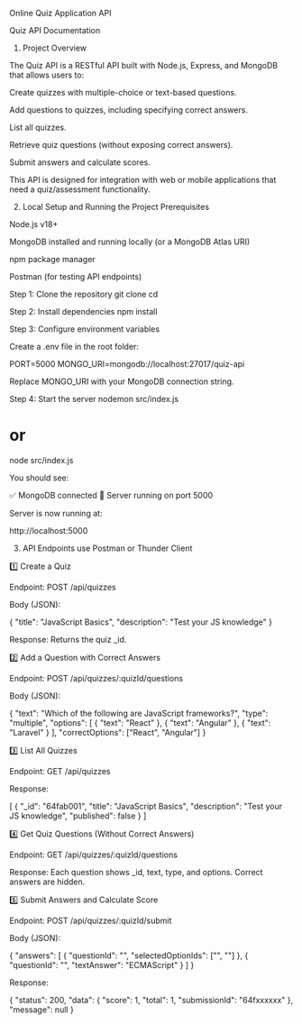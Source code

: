 Online Quiz Application API

Quiz API Documentation
1. Project Overview

The Quiz API is a RESTful API built with Node.js, Express, and MongoDB that allows users to:

Create quizzes with multiple-choice or text-based questions.

Add questions to quizzes, including specifying correct answers.

List all quizzes.

Retrieve quiz questions (without exposing correct answers).

Submit answers and calculate scores.

This API is designed for integration with web or mobile applications that need a quiz/assessment functionality.

2. Local Setup and Running the Project
Prerequisites

Node.js v18+

MongoDB installed and running locally (or a MongoDB Atlas URI)

npm package manager

Postman (for testing API endpoints)

Step 1: Clone the repository
git clone [<your-repo-url>](https://github.com/omkarhaladukar/Online_Quiz_Application_API.git)
cd <your-repo-folder>

Step 2: Install dependencies
npm install

Step 3: Configure environment variables

Create a .env file in the root folder:

PORT=5000
MONGO_URI=mongodb://localhost:27017/quiz-api


Replace MONGO_URI with your MongoDB connection string.

Step 4: Start the server
nodemon src/index.js
# or
node src/index.js


You should see:

✅ MongoDB connected
🚀 Server running on port 5000


Server is now running at:

http://localhost:5000

3. API Endpoints
use Postman or Thunder Client

1️⃣ Create a Quiz

Endpoint: POST /api/quizzes

Body (JSON):

{
  "title": "JavaScript Basics",
  "description": "Test your JS knowledge"
}


Response: Returns the quiz _id.

2️⃣ Add a Question with Correct Answers

Endpoint: POST /api/quizzes/:quizId/questions

Body (JSON):

{
  "text": "Which of the following are JavaScript frameworks?",
  "type": "multiple",
  "options": [
    { "text": "React" },
    { "text": "Angular" },
    { "text": "Laravel" }
  ],
  "correctOptions": ["React", "Angular"]
}


3️⃣ List All Quizzes

Endpoint: GET /api/quizzes

Response:

[
  {
    "_id": "64fab001",
    "title": "JavaScript Basics",
    "description": "Test your JS knowledge",
    "published": false
  }
]

4️⃣ Get Quiz Questions (Without Correct Answers)

Endpoint: GET /api/quizzes/:quizId/questions

Response: Each question shows _id, text, type, and options. Correct answers are hidden.

5️⃣ Submit Answers and Calculate Score

Endpoint: POST /api/quizzes/:quizId/submit

Body (JSON):

{
  "answers": [
    {
      "questionId": "<questionId>",
      "selectedOptionIds": ["<optionId1>", "<optionId2>"]
    },
    {
      "questionId": "<textQuestionId>",
      "textAnswer": "ECMAScript"
    }
  ]
}


Response:

{
  "status": 200,
  "data": {
    "score": 1,
    "total": 1,
    "submissionId": "64fxxxxxx"
  },
  "message": null
}